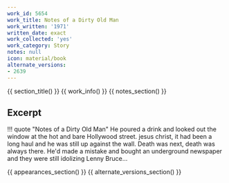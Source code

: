 ```yaml
---
work_id: 5654
work_title: Notes of a Dirty Old Man
work_written: '1971'
written_date: exact
work_collected: 'yes'
work_category: Story
notes: null
icon: material/book
alternate_versions:
- 2639
---
```


{{ section_title() }}
{{ work_info() }}
{{ notes_section() }}
## Excerpt
!!! quote "Notes of a Dirty Old Man"
    He poured a drink and looked out the window at the hot and bare Hollywood street. jesus christ, it had been a long haul and he was still up against the wall. Death was next, death was always there. He'd made a mistake and bought an underground newspaper and they were still idolizing Lenny Bruce...

{{ appearances_section() }}
{{ alternate_versions_section() }}